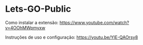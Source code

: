 # Lets-GO-Public

Como instalar a extensão: https://www.youtube.com/watch?v=4OOhMWpmyxw

Instruções de uso e configuração: https://youtu.be/YlE-QAOrsy8

